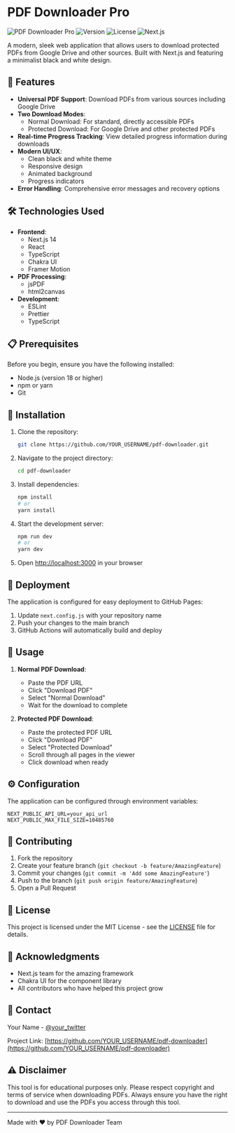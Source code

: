 # PDF Downloader Pro

![PDF Downloader Pro](https://img.shields.io/badge/Status-Active-brightgreen)
![Version](https://img.shields.io/badge/Version-1.0.0-blue)
![License](https://img.shields.io/badge/License-MIT-yellow)
![Next.js](https://img.shields.io/badge/Next.js-14.0.0-black)

A modern, sleek web application that allows users to download protected PDFs from Google Drive and other sources. Built with Next.js and featuring a minimalist black and white design.

## 🚀 Features

- **Universal PDF Support**: Download PDFs from various sources including Google Drive
- **Two Download Modes**:
  - Normal Download: For standard, directly accessible PDFs
  - Protected Download: For Google Drive and other protected PDFs
- **Real-time Progress Tracking**: View detailed progress information during downloads
- **Modern UI/UX**:
  - Clean black and white theme
  - Responsive design
  - Animated background
  - Progress indicators
- **Error Handling**: Comprehensive error messages and recovery options

## 🛠️ Technologies Used

- **Frontend**:
  - Next.js 14
  - React
  - TypeScript
  - Chakra UI
  - Framer Motion
- **PDF Processing**:
  - jsPDF
  - html2canvas
- **Development**:
  - ESLint
  - Prettier
  - TypeScript

## 📋 Prerequisites

Before you begin, ensure you have the following installed:
- Node.js (version 18 or higher)
- npm or yarn
- Git

## 🔧 Installation

1. Clone the repository:
   ```bash
   git clone https://github.com/YOUR_USERNAME/pdf-downloader.git
   ```

2. Navigate to the project directory:
   ```bash
   cd pdf-downloader
   ```

3. Install dependencies:
   ```bash
   npm install
   # or
   yarn install
   ```

4. Start the development server:
   ```bash
   npm run dev
   # or
   yarn dev
   ```

5. Open [http://localhost:3000](http://localhost:3000) in your browser

## 🚀 Deployment

The application is configured for easy deployment to GitHub Pages:

1. Update `next.config.js` with your repository name
2. Push your changes to the main branch
3. GitHub Actions will automatically build and deploy

## 📖 Usage

1. **Normal PDF Download**:
   - Paste the PDF URL
   - Click "Download PDF"
   - Select "Normal Download"
   - Wait for the download to complete

2. **Protected PDF Download**:
   - Paste the protected PDF URL
   - Click "Download PDF"
   - Select "Protected Download"
   - Scroll through all pages in the viewer
   - Click download when ready

## ⚙️ Configuration

The application can be configured through environment variables:

```env
NEXT_PUBLIC_API_URL=your_api_url
NEXT_PUBLIC_MAX_FILE_SIZE=10485760
```

## 🤝 Contributing

1. Fork the repository
2. Create your feature branch (`git checkout -b feature/AmazingFeature`)
3. Commit your changes (`git commit -m 'Add some AmazingFeature'`)
4. Push to the branch (`git push origin feature/AmazingFeature`)
5. Open a Pull Request

## 📝 License

This project is licensed under the MIT License - see the [LICENSE](LICENSE) file for details.

## 🙏 Acknowledgments

- Next.js team for the amazing framework
- Chakra UI for the component library
- All contributors who have helped this project grow

## 📧 Contact

Your Name - [@your_twitter](https://twitter.com/your_twitter)

Project Link: [https://github.com/YOUR_USERNAME/pdf-downloader](https://github.com/YOUR_USERNAME/pdf-downloader)

## ⚠️ Disclaimer

This tool is for educational purposes only. Please respect copyright and terms of service when downloading PDFs. Always ensure you have the right to download and use the PDFs you access through this tool.

---
Made with ❤️ by PDF Downloader Team
